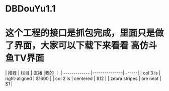 # DBDouYu1.1
这个工程的接口是抓包完成，里面只是做了界面，大家可以下载下来看看
高仿斗鱼TV界面
=====
| 推荐        | 栏目           | 直播  |我的   ｜
| ------------- |---------------| ------|
| col 3 is      | right-aligned | $1600 |
| col 2 is      | centered      |   $12 |
| zebra stripes | are neat      |    $1 |
